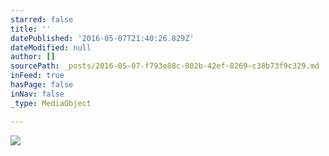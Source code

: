```yaml
---
starred: false
title: ''
datePublished: '2016-05-07T21:40:26.829Z'
dateModified: null
author: []
sourcePath: _posts/2016-05-07-f793e88c-802b-42ef-8269-c38b73f9c329.md
inFeed: true
hasPage: false
inNav: false
_type: MediaObject

---
```

![](https://the-grid-user-content.s3-us-west-2.amazonaws.com/46506996-6692-4c58-81b1-a445589cb2ad.jpg)